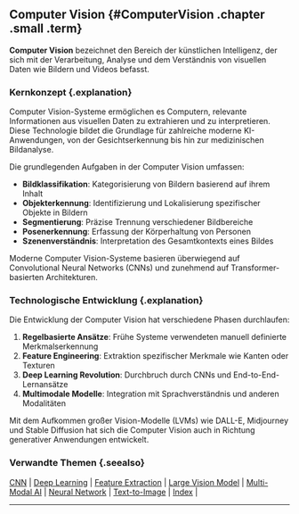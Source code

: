 ## Computer Vision {#ComputerVision .chapter .small .term}

**Computer Vision** bezeichnet den Bereich der künstlichen Intelligenz, der sich mit der Verarbeitung, Analyse und dem Verständnis von visuellen Daten wie Bildern und Videos befasst.

### Kernkonzept {.explanation}

Computer Vision-Systeme ermöglichen es Computern, relevante Informationen aus visuellen Daten zu extrahieren und zu interpretieren. Diese Technologie bildet die Grundlage für zahlreiche moderne KI-Anwendungen, von der Gesichtserkennung bis hin zur medizinischen Bildanalyse.

Die grundlegenden Aufgaben in der Computer Vision umfassen:

- **Bildklassifikation**: Kategorisierung von Bildern basierend auf ihrem Inhalt
- **Objekterkennung**: Identifizierung und Lokalisierung spezifischer Objekte in Bildern
- **Segmentierung**: Präzise Trennung verschiedener Bildbereiche
- **Posenerkennung**: Erfassung der Körperhaltung von Personen
- **Szenenverständnis**: Interpretation des Gesamtkontexts eines Bildes

Moderne Computer Vision-Systeme basieren überwiegend auf Convolutional Neural Networks (CNNs) und zunehmend auf Transformer-basierten Architekturen.

### Technologische Entwicklung {.explanation}

Die Entwicklung der Computer Vision hat verschiedene Phasen durchlaufen:

1. **Regelbasierte Ansätze**: Frühe Systeme verwendeten manuell definierte Merkmalserkennung
2. **Feature Engineering**: Extraktion spezifischer Merkmale wie Kanten oder Texturen
3. **Deep Learning Revolution**: Durchbruch durch CNNs und End-to-End-Lernansätze
4. **Multimodale Modelle**: Integration mit Sprachverständnis und anderen Modalitäten

Mit dem Aufkommen großer Vision-Modelle (LVMs) wie DALL-E, Midjourney und Stable Diffusion hat sich die Computer Vision auch in Richtung generativer Anwendungen entwickelt.

### Verwandte Themen {.seealso}

[CNN](#CNN) |
[Deep Learning](#Deep-Learning) |
[Feature Extraction](#Feature-Extraction) |
[Large Vision Model](#LVM) |
[Multi-Modal AI](#Multi-Modal-AI) |
[Neural Network](#Neural-Network) |
[Text-to-Image](#TTI) |
[Index](#Index) |

---


